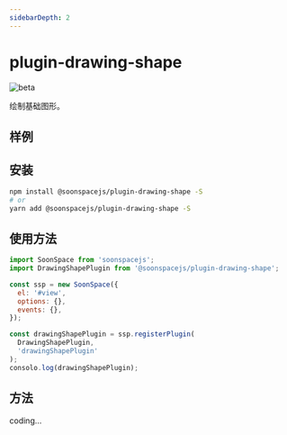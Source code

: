 ```yaml
---
sidebarDepth: 2
---
```


# plugin-drawing-shape

![beta](https://img.shields.io/npm/v/@soonspacejs/plugin-drawing-shape/latest.svg)

绘制基础图形。

## 样例

<Docs-Iframe src="plugin/drawingShape.html" />

## 安装

```bash
npm install @soonspacejs/plugin-drawing-shape -S
# or
yarn add @soonspacejs/plugin-drawing-shape -S
```

## 使用方法

```js {2,10}
import SoonSpace from 'soonspacejs';
import DrawingShapePlugin from '@soonspacejs/plugin-drawing-shape';

const ssp = new SoonSpace({
  el: '#view',
  options: {},
  events: {},
});

const drawingShapePlugin = ssp.registerPlugin(
  DrawingShapePlugin,
  'drawingShapePlugin'
);
consolo.log(drawingShapePlugin);
```

## 方法

coding...

